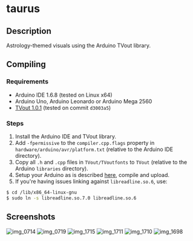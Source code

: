 # taurus

## Description
Astrology-themed visuals using the Arduino TVout library.

## Compiling
### Requirements
- Arduino IDE 1.6.8 (tested on Linux x64)
- Arduino Uno, Arduino Leonardo or Arduino Mega 2560 
- [TVout 1.0.1](https://github.com/Avamander/arduino-tvout) (tested on commit `d3003a5`)

### Steps
1. Install the Arduino IDE and TVout library.
2. Add `-fpermissive` to the `compiler.cpp.flags` property in `hardware/arduino/avr/platform.txt` (relative to the Arduino IDE directory).
3. Copy all `.h` and `.cpp` files in `TVout/TVoutfonts` to `TVout` (relative to the Arduino `libraries` directory).
4. Setup your Arduino as is described [here](https://playground.arduino.cc/Main/TVout), compile and upload.
5. If you're having issues linking against `libreadline.so.6`, use:
```bash
$ cd /lib/x86_64-linux-gnu
$ sudo ln -s libreadline.so.7.0 libreadline.so.6
```

## Screenshots

![img_0714](https://user-images.githubusercontent.com/6868935/42914036-79731b78-8ace-11e8-88e7-f8c045d09696.jpg)
![img_0719](https://user-images.githubusercontent.com/6868935/42914050-96a5b64c-8ace-11e8-80aa-4fc0dfabe320.jpg)
![img_1715](https://cloud.githubusercontent.com/assets/6868935/26022668/2ab70f9a-3781-11e7-98f2-d60cb15e479e.JPG)
![img_1711](https://cloud.githubusercontent.com/assets/6868935/26022669/2aeebe40-3781-11e7-96ab-6e3bf6f0a840.JPG)
![img_1710](https://cloud.githubusercontent.com/assets/6868935/26022670/2aef7b46-3781-11e7-9255-9f0aff535799.JPG)
![img_1698](https://cloud.githubusercontent.com/assets/6868935/26022671/2af458c8-3781-11e7-8d7f-3fb0c9a38bb3.JPG)

